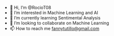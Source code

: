 - 👋 Hi, I’m @RocioT08
- 👀 I’m interested in Machine Learning and AI
- 🌱 I’m currently learning Sentimental Analysis 
- 💞️ I’m looking to collaborate on Machine Learning
- 📫 How to reach me fannytutillo@gmail.com

<!---
RocioT08/RocioT08 is a ✨ special ✨ repository because its `README.md` (this file) appears on your GitHub profile.
You can click the Preview link to take a look at your changes.
--->
